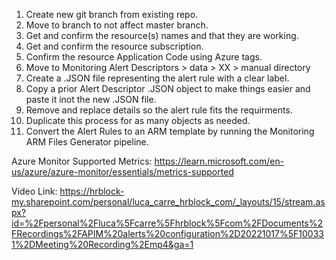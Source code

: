 1. Create new git branch from existing repo.
2. Move to branch to not affect master branch.
3. Get and confirm the resource(s) names and that they are working.
4. Get and confirm the resource subscription.
5. Confirm the resource Application Code using Azure tags.
6. Move to Monitoring Alert Descriptors > data > XX > manual directory
7. Create a .JSON file representing the alert rule with a clear label.
8. Copy a prior Alert Descriptor .JSON object to make things easier and paste it inot the new .JSON file.
9. Remove and replace details so the alert rule fits the requirments. 
10. Duplicate this process for as many objects as needed.
11. Convert the Alert Rules to an ARM template by running the Monitoring ARM Files Generator pipeline.


Azure Monitor Supported Metrics: https://learn.microsoft.com/en-us/azure/azure-monitor/essentials/metrics-supported

Video Link: https://hrblock-my.sharepoint.com/personal/luca_carre_hrblock_com/_layouts/15/stream.aspx?id=%2Fpersonal%2Fluca%5Fcarre%5Fhrblock%5Fcom%2FDocuments%2FRecordings%2FAPIM%20alerts%20configuration%2D20221017%5F100331%2DMeeting%20Recording%2Emp4&ga=1

